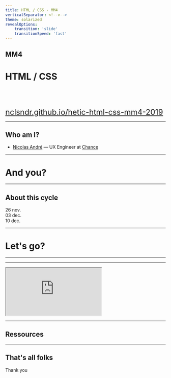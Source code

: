 ```yaml
---
title: HTML / CSS - MM4
verticalSeparator: <!--v-->
theme: solarized
revealOptions:
    transition: 'slide'
    transitionSpeed: 'fast'
---
```


## MM4

# HTML / CSS

<a target="_blank" style="font-size: 24px; margin-top: 80px; display: block;" href="https://nclsndr.github.io/hetic-html-css-mm4-2019/#/">nclsndr.github.io/hetic-html-css-mm4-2019</a>

---

## Who am I?

- [Nicolas André](https://twitter.com/nclsndr) — UX Engineer at <a target="_blank" href="https://www.chance.co">Chance</a>

---

# And you?

---

## About this cycle

26 nov. <br>
03 dec. <br>
10 dec. <br>

---

# Let's go?

---



---

<iframe
  class="codesandbox"
  src="https://codesandbox.io/embed/sleepy-edison-jeq14?autoresize=1&fontsize=14&hidenavigation=1&theme=dark"
  title="html-basis"
  allow="geolocation; microphone; camera; midi; vr; accelerometer; gyroscope; payment; ambient-light-sensor; encrypted-media; usb"
  sandbox="allow-modals allow-forms allow-popups allow-scripts allow-same-origin"
></iframe>

---

## Ressources

---

## That's all folks

Thank you
